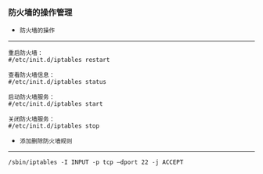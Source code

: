 ### 防火墙的操作管理


* `防火墙的操作`
---
```Shell
重启防火墙：
#/etc/init.d/iptables restart

查看防火墙信息：
#/etc/init.d/iptables status

启动防火墙服务：
#/etc/init.d/iptables start

关闭防火墙服务：
#/etc/init.d/iptables stop

```

* `添加删除防火墙规则`
---
```shell
/sbin/iptables -I INPUT -p tcp –dport 22 -j ACCEPT
```
